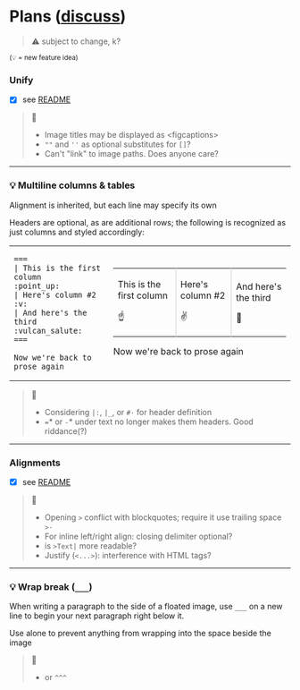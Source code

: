 # Plans ([discuss](https://github.com/Acumane/jotdoc/discussions))
> ⚠️ subject to change, k?

<sup>(💡 = new feature idea)</sup>
### Unify

- [x] see [README](@jotdoc/unify/README.md)


> 💭
> - Image titles may be displayed as \<figcaptions>   
> - `""` and `''` as optional substitutes for `[]`?
> - Can't "link" to image paths. Does anyone care?

---

### 💡 Multiline columns & tables

Alignment is inherited, but each line may specify its own

Headers are optional, as are additional rows; the following is recognized as just columns and styled accordingly:

<table style="width: 100%">
<tr>
<td>

```
===
| This is the first column
:point_up:
| Here's column #2
:v:
| And here's the third
:vulcan_salute:
===

Now we're back to prose again
```
  
</td><td>

<table style="width: 100%">
<tr style="border: none;">
<td style="border: none; border-right: solid 1px #ccc">

This is the first column

:point_up:

</td><td style="border: none; border-right: solid 1px #ccc">

Here's column #2

:v:

</td><td style="border: none;">

And here's the third

:vulcan_salute:

</td>
</tr>
</table>

Now we're back to prose again

</td>
</tr>
</table>

> 💭
> - Considering `|:`, `|_`, or `#·` for header definition
> - `=`* or `-`* under text no longer makes them headers. Good riddance(?)


---

### Alignments

- [x] see [README](@jotdoc/align/README.md)


> 💭
> - Opening `>` conflict with blockquotes; require it use trailing space `>·`
> - For inline left/right align: closing delimiter optional?   
> - is `>Text|` more readable?
> - Justify (`<...>`): interference with HTML tags?

---

### 💡 Wrap break (`___`)
<!-- <br style="clear:both"/> -->
When writing a paragraph to the side of a floated image, use `___` on a new line to begin your next paragraph right below it.

Use alone to prevent anything from wrapping into the space beside the image

> 💭
> - or `^^^`